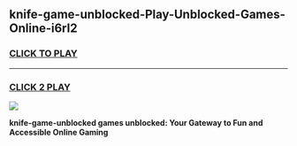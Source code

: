 
## knife-game-unblocked-Play-Unblocked-Games-Online-i6rl2
<h3>
<a href="https://premium76.site?title=knife-game-unblocked&ref=25A">CLICK TO PLAY</a></h3>
<hr>

<h3>
<a href="https://premium76.site?title=knife-game-unblocked&ref=25A">CLICK 2 PLAY</a>
  
</h3>

<a href="https://premium76.site?title=knife-game-unblocked&ref=25A"><img src="https://clearcache.store/games.png"></a>


**knife-game-unblocked games unblocked: Your Gateway to Fun and Accessible Online Gaming**
